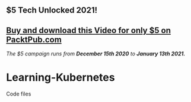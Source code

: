 ## $5 Tech Unlocked 2021!
[Buy and download this Video for only $5 on PacktPub.com](https://www.packtpub.com/product/learning-kubernetes-video/9781787126541)
-----
*The $5 campaign         runs from __December 15th 2020__ to __January 13th 2021.__*

# Learning-Kubernetes
Code files
